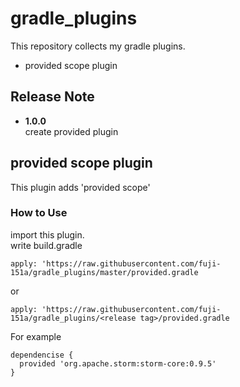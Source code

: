 # gradle_plugins
This repository collects my gradle plugins.

- provided scope plugin

## Release Note
- **1.0.0**  
  create provided plugin

## provided scope plugin
This plugin adds 'provided scope'
### How to Use
import this plugin.  
write build.gradle

```
apply: 'https://raw.githubusercontent.com/fuji-151a/gradle_plugins/master/provided.gradle
```
or
```
apply: 'https://raw.githubusercontent.com/fuji-151a/gradle_plugins/<release tag>/provided.gradle
```

For example
```
dependencise {
  provided 'org.apache.storm:storm-core:0.9.5'
}
```
